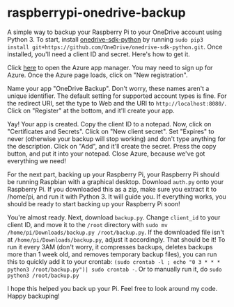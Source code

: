 # raspberrypi-onedrive-backup
A simple way to backup your Raspberry Pi to your OneDrive account using Python 3.
To start, install [onedrive-sdk-python](https://github.com/OneDrive/onedrive-sdk-python/) by running `sudo pip3 install git+https://github.com/OneDrive/onedrive-sdk-python.git`. Once installed, you'll need a client ID and secret. Here's how to get it.  
  
Click [here](https://portal.azure.com/#blade/Microsoft_AAD_RegisteredApps/ApplicationsListBlade) to open the Azure app manager. You may need to sign up for Azure. Once the Azure page loads, click on "New registration".
  
Name your app "OneDrive Backup". Don't worry, these names aren't a unique identifier. The default setting for supported account types is fine. For the redirect URI, set the type to Web and the URI to `http://localhost:8080/`. Click on "Register" at the bottom, and it'll create your app.  
  
Yay! Your app is created. Copy the client ID to a notepad. Now, click on "Certificates and Secrets". Click on "New client secret". Set "Expires" to never (otherwise your backup will stop working) and don't type anything for the description. Click on "Add", and it'll create the secret. Press the copy button, and put it into your notepad. Close Azure, because we've got everything we need!  
  
For the next part, backing up your Raspberry Pi, your Raspberry Pi should be running Raspbian with a graphical desktop. Download `auth.py` onto your Raspberry Pi. If you downloaded this as a zip, make sure you extract it to /home/pi, and run it with Python 3. It will guide you. If everything works, you should be ready to start backing up your Raspberry Pi soon!  
  
You're almost ready. Next, download `backup.py`. Change `client_id` to your client ID, and move it to the `/root` directory with `sudo mv /home/pi/Downloads/backup.py /root/backup.py`. If the downloaded file isn't at `/home/pi/Downloads/backup.py`, adjust it accordingly. That should be it! To run it every 3AM (don't worry, it compresses backups, deletes backups more than 1 week old, and removes temporary backup files), you can run this to quickly add it to your crontab: `(sudo crontab -l ; echo "0 3 * * * python3 /root/backup.py")| sudo crontab -`. Or to manually run it, do `sudo python3 /root/backup.py`
  
I hope this helped you back up your Pi. Feel free to look around my code. Happy backuping!  
